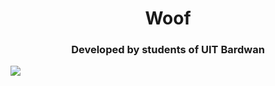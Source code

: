 <h1 align="center">Woof</h1>
<h3 align="center">Developed by students of UIT Bardwan</h3>
<img align="center" width="max" src="https://scontent.fccu27-1.fna.fbcdn.net/v/t39.30808-6/311603082_409480461384038_2745762649151515967_n.jpg?_nc_cat=111&ccb=1-7&_nc_sid=730e14&_nc_ohc=M377230k6agAX8XF69k&_nc_ht=scontent.fccu27-1.fna&oh=00_AT_CsAeb7jZPNnkqwl3M2aoCtoe40b-1IU8rtQKrdigSgw&oe=635EBB1E">
